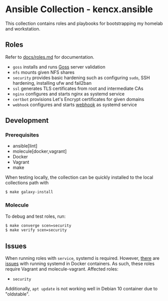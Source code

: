 # Ansible Collection - kencx.ansible

This collection contains roles and playbooks for bootstrapping my homelab and
workstation.

## Roles
Refer to [docs/roles.md](https://github.com/kencx/ansible-collections/blob/master/docs/roles.md) for
documentation.

- `goss` installs and runs [Goss](https://github.com/aelsabbahy/goss) server validation
- `nfs` mounts given NFS shares
- `security` provides basic hardening such as configuring `sudo`, SSH hardening,
  installing ufw and fail2ban
- `ssl` generates TLS certificates from root and intermediate CAs
- `nginx` configures and starts nginx as systemd service
- `certbot` provisions Let's Encrypt certificates for given domains
- `webhook` configures and starts [webhook](https://github.com/adnanh/webhook) as systemd service

## Development
### Prerequisites
- ansible[lint]
- molecule[docker,vagrant]
- Docker
- Vagrant
- make

When testing locally, the collection can be quickly installed to the local
collections path with

```bash
$ make galaxy-install
```

### Molecule
To debug and test roles, run:

```bash
$ make converge scen=security
$ make verify scen=security
```

## Issues

When running roles with `service`, systemd is required. However,
[there](https://github.com/geerlingguy/docker-ubuntu2004-ansible/issues/18) are
[issues](https://github.com/ansible-community/molecule/discussions/3108) with
running systemd in Docker containers. As such, these roles require Vagrant and
molecule-vagrant. Affected roles:
- `security`

Additionally, `apt update` is not working well in Debian 10 container due to
"oldstable".
